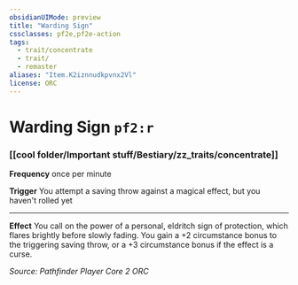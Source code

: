 ```yaml
---
obsidianUIMode: preview
title: "Warding Sign"
cssclasses: pf2e,pf2e-action
tags:
  - trait/concentrate
  - trait/
  - remaster
aliases: "Item.K2iznnudkpvnx2Vl"
license: ORC
---
```

# Warding Sign `pf2:r`

### [[cool folder/Important stuff/Bestiary/zz_traits/concentrate]]






**Frequency** once per minute

**Trigger** You attempt a saving throw against a magical effect, but you haven't rolled yet

* * *

**Effect** You call on the power of a personal, eldritch sign of protection, which flares brightly before slowly fading. You gain a +2 circumstance bonus to the triggering saving throw, or a +3 circumstance bonus if the effect is a curse.

*Source: Pathfinder Player Core 2*
*ORC*